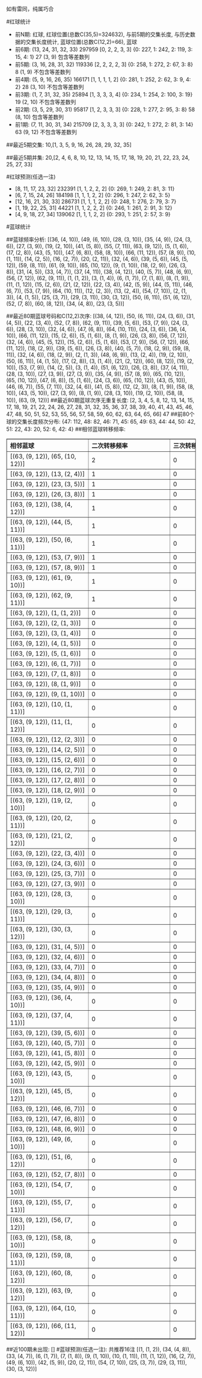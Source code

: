 <!-- 
.. title: 大乐透11057期(2011-05-18)数据分析报告
.. slug: dlott-11057-2011-05-18-report
.. date: 2011-05-19 08:00:00 UTC+08:00
.. tags: Lottery
.. link: 
.. description: 
.. type: text
-->

如有雷同，纯属巧合

<!-- TEASER_END-->

#红球统计

- 前N期: 红球, 红球位置(总数C(35,5)=324632), 与前5期的交集长度, 与历史数据的交集长度统计, 蓝球位置(总数C(12,2)=66), 蓝球
- 前6期: (13, 24, 31, 32, 33) 297959 [0, 2, 2, 3, 3] {0: 227, 1: 242, 2: 119, 3: 15, 4: 1} 27 (3, 9) 包含等差数列
- 前5期: (3, 16, 28, 31, 32) 119336 [2, 2, 2, 2, 3] {0: 258, 1: 272, 2: 67, 3: 8} 8 (1, 9) 不包含等差数列
- 前4期: (5, 9, 16, 26, 35) 166171 [1, 1, 1, 1, 2] {0: 281, 1: 252, 2: 62, 3: 9, 4: 2} 28 (3, 10) 不包含等差数列
- 前3期: (1, 7, 31, 32, 35) 25894 [1, 3, 3, 3, 4] {0: 234, 1: 254, 2: 100, 3: 19} 19 (2, 10) 不包含等差数列
- 前2期: (3, 5, 29, 30, 31) 95817 [1, 2, 3, 3, 3] {0: 228, 1: 277, 2: 95, 3: 8} 58 (8, 10) 包含等差数列
- 前1期: (7, 11, 30, 31, 34) 215709 [2, 3, 3, 3, 3] {0: 242, 1: 272, 2: 81, 3: 14} 63 (9, 12) 不包含等差数列

##最近5期交集:
10,[1, 3, 5, 9, 16, 26, 28, 29, 32, 35]

##最近5期并集:
20,[2, 4, 6, 8, 10, 12, 13, 14, 15, 17, 18, 19, 20, 21, 22, 23, 24, 25, 27, 33]

#红球预测(任选一注)

- [8, 11, 17, 23, 32] 232391 [1, 1, 2, 2, 2] {0: 269, 1: 249, 2: 81, 3: 11}
- [6, 7, 15, 24, 26] 184198 [1, 1, 1, 2, 2] {0: 296, 1: 247, 2: 62, 3: 5}
- [12, 16, 21, 30, 33] 286731 [1, 1, 1, 2, 2] {0: 248, 1: 276, 2: 79, 3: 7}
- [1, 19, 22, 25, 31] 44221 [1, 1, 2, 2, 2] {0: 246, 1: 261, 2: 91, 3: 12}
- [4, 9, 18, 27, 34] 139062 [1, 1, 1, 2, 2] {0: 293, 1: 251, 2: 57, 3: 9}

#蓝球统计

##蓝球频率分析:
[(36, (4, 10)), (49, (6, 10)), (28, (3, 10)), (35, (4, 9)), (24, (3, 6)), (27, (3, 9)), (19, (2, 10)), (41, (5, 8)), (55, (7, 11)), (63, (9, 12)), (5, (1, 6)), (17, (2, 8)), (43, (5, 10)), (47, (6, 8)), (58, (8, 10)), (66, (11, 12)), (57, (8, 9)), (10, (1, 11)), (14, (2, 5)), (16, (2, 7)), (20, (2, 11)), (32, (4, 6)), (39, (5, 6)), (45, (5, 12)), (59, (8, 11)), (61, (9, 10)), (65, (10, 12)), (9, (1, 10)), (18, (2, 9)), (26, (3, 8)), (31, (4, 5)), (33, (4, 7)), (37, (4, 11)), (38, (4, 12)), (40, (5, 7)), (48, (6, 9)), (56, (7, 12)), (62, (9, 11)), (1, (1, 2)), (3, (1, 4)), (6, (1, 7)), (7, (1, 8)), (8, (1, 9)), (11, (1, 12)), (15, (2, 6)), (21, (2, 12)), (22, (3, 4)), (42, (5, 9)), (44, (5, 11)), (46, (6, 7)), (53, (7, 9)), (64, (10, 11)), (12, (2, 3)), (13, (2, 4)), (54, (7, 10)), (2, (1, 3)), (4, (1, 5)), (25, (3, 7)), (29, (3, 11)), (30, (3, 12)), (50, (6, 11)), (51, (6, 12)), (52, (7, 8)), (60, (8, 12)), (34, (4, 8)), (23, (3, 5))]

##最近80期蓝球号码和C(12,2)次序:
[(38, (4, 12)), (50, (6, 11)), (24, (3, 6)), (31, (4, 5)), (22, (3, 4)), (52, (7, 8)), (62, (9, 11)), (39, (5, 6)), (53, (7, 9)), (24, (3, 6)), (28, (3, 10)), (32, (4, 6)), (47, (6, 8)), (64, (10, 11)), (24, (3, 6)), (36, (4, 10)), (66, (11, 12)), (15, (2, 6)), (5, (1, 6)), (8, (1, 9)), (26, (3, 8)), (56, (7, 12)), (32, (4, 6)), (45, (5, 12)), (15, (2, 6)), (5, (1, 6)), (53, (7, 9)), (56, (7, 12)), (66, (11, 12)), (18, (2, 9)), (39, (5, 6)), (26, (3, 8)), (40, (5, 7)), (18, (2, 9)), (59, (8, 11)), (32, (4, 6)), (18, (2, 9)), (2, (1, 3)), (48, (6, 9)), (13, (2, 4)), (19, (2, 10)), (50, (6, 11)), (4, (1, 5)), (17, (2, 8)), (3, (1, 4)), (21, (2, 12)), (60, (8, 12)), (19, (2, 10)), (53, (7, 9)), (14, (2, 5)), (3, (1, 4)), (51, (6, 12)), (26, (3, 8)), (37, (4, 11)), (28, (3, 10)), (27, (3, 9)), (27, (3, 9)), (35, (4, 9)), (57, (8, 9)), (65, (10, 12)), (65, (10, 12)), (47, (6, 8)), (5, (1, 6)), (24, (3, 6)), (65, (10, 12)), (43, (5, 10)), (46, (6, 7)), (55, (7, 11)), (32, (4, 6)), (41, (5, 8)), (12, (2, 3)), (8, (1, 9)), (58, (8, 10)), (43, (5, 10)), (27, (3, 9)), (8, (1, 9)), (28, (3, 10)), (19, (2, 10)), (58, (8, 10)), (63, (9, 12))]
##最近80期蓝球次序无重复长度:
[2, 3, 4, 5, 8, 12, 13, 14, 15, 17, 18, 19, 21, 22, 24, 26, 27, 28, 31, 32, 35, 36, 37, 38, 39, 40, 41, 43, 45, 46, 47, 48, 50, 51, 52, 53, 55, 56, 57, 58, 59, 60, 62, 63, 64, 65, 66] 47
##前80个球的交集长度频次分布:
{47: 112, 48: 82, 46: 71, 45: 65, 49: 63, 44: 44, 50: 42, 51: 22, 43: 20, 52: 6, 42: 4}
##相邻蓝球转移频率:
<table border="1" class="table table-striped dataframe">
  <thead>
    <tr style="text-align: left;">
      <th style="min-width: 200px;">相邻蓝球</th>
      <th style="min-width: 200px;">二次转移频率</th>
      <th style="min-width: 200px;">三次转移频率</th>
    </tr>
  </thead>
  <tbody>
    <tr>
      <td> [(63, (9, 12)), (65, (10, 12))]</td>
      <td> 2</td>
      <td> 0</td>
    </tr>
    <tr>
      <td>   [(63, (9, 12)), (13, (2, 4))]</td>
      <td> 1</td>
      <td> 0</td>
    </tr>
    <tr>
      <td>   [(63, (9, 12)), (23, (3, 5))]</td>
      <td> 1</td>
      <td> 0</td>
    </tr>
    <tr>
      <td>   [(63, (9, 12)), (26, (3, 8))]</td>
      <td> 1</td>
      <td> 0</td>
    </tr>
    <tr>
      <td>  [(63, (9, 12)), (38, (4, 12))]</td>
      <td> 1</td>
      <td> 0</td>
    </tr>
    <tr>
      <td>  [(63, (9, 12)), (44, (5, 11))]</td>
      <td> 1</td>
      <td> 0</td>
    </tr>
    <tr>
      <td>  [(63, (9, 12)), (50, (6, 11))]</td>
      <td> 1</td>
      <td> 0</td>
    </tr>
    <tr>
      <td>   [(63, (9, 12)), (53, (7, 9))]</td>
      <td> 1</td>
      <td> 0</td>
    </tr>
    <tr>
      <td>   [(63, (9, 12)), (57, (8, 9))]</td>
      <td> 1</td>
      <td> 0</td>
    </tr>
    <tr>
      <td>  [(63, (9, 12)), (61, (9, 10))]</td>
      <td> 1</td>
      <td> 0</td>
    </tr>
    <tr>
      <td>  [(63, (9, 12)), (62, (9, 11))]</td>
      <td> 1</td>
      <td> 0</td>
    </tr>
    <tr>
      <td>    [(63, (9, 12)), (1, (1, 2))]</td>
      <td> 0</td>
      <td> 0</td>
    </tr>
    <tr>
      <td>    [(63, (9, 12)), (2, (1, 3))]</td>
      <td> 0</td>
      <td> 0</td>
    </tr>
    <tr>
      <td>    [(63, (9, 12)), (3, (1, 4))]</td>
      <td> 0</td>
      <td> 0</td>
    </tr>
    <tr>
      <td>    [(63, (9, 12)), (4, (1, 5))]</td>
      <td> 0</td>
      <td> 0</td>
    </tr>
    <tr>
      <td>    [(63, (9, 12)), (5, (1, 6))]</td>
      <td> 0</td>
      <td> 0</td>
    </tr>
    <tr>
      <td>    [(63, (9, 12)), (6, (1, 7))]</td>
      <td> 0</td>
      <td> 0</td>
    </tr>
    <tr>
      <td>    [(63, (9, 12)), (7, (1, 8))]</td>
      <td> 0</td>
      <td> 0</td>
    </tr>
    <tr>
      <td>    [(63, (9, 12)), (8, (1, 9))]</td>
      <td> 0</td>
      <td> 0</td>
    </tr>
    <tr>
      <td>   [(63, (9, 12)), (9, (1, 10))]</td>
      <td> 0</td>
      <td> 0</td>
    </tr>
    <tr>
      <td>  [(63, (9, 12)), (10, (1, 11))]</td>
      <td> 0</td>
      <td> 0</td>
    </tr>
    <tr>
      <td>  [(63, (9, 12)), (11, (1, 12))]</td>
      <td> 0</td>
      <td> 0</td>
    </tr>
    <tr>
      <td>   [(63, (9, 12)), (12, (2, 3))]</td>
      <td> 0</td>
      <td> 0</td>
    </tr>
    <tr>
      <td>   [(63, (9, 12)), (14, (2, 5))]</td>
      <td> 0</td>
      <td> 0</td>
    </tr>
    <tr>
      <td>   [(63, (9, 12)), (15, (2, 6))]</td>
      <td> 0</td>
      <td> 0</td>
    </tr>
    <tr>
      <td>   [(63, (9, 12)), (16, (2, 7))]</td>
      <td> 0</td>
      <td> 0</td>
    </tr>
    <tr>
      <td>   [(63, (9, 12)), (17, (2, 8))]</td>
      <td> 0</td>
      <td> 0</td>
    </tr>
    <tr>
      <td>   [(63, (9, 12)), (18, (2, 9))]</td>
      <td> 0</td>
      <td> 0</td>
    </tr>
    <tr>
      <td>  [(63, (9, 12)), (19, (2, 10))]</td>
      <td> 0</td>
      <td> 0</td>
    </tr>
    <tr>
      <td>  [(63, (9, 12)), (20, (2, 11))]</td>
      <td> 0</td>
      <td> 0</td>
    </tr>
    <tr>
      <td>  [(63, (9, 12)), (21, (2, 12))]</td>
      <td> 0</td>
      <td> 0</td>
    </tr>
    <tr>
      <td>   [(63, (9, 12)), (22, (3, 4))]</td>
      <td> 0</td>
      <td> 0</td>
    </tr>
    <tr>
      <td>   [(63, (9, 12)), (24, (3, 6))]</td>
      <td> 0</td>
      <td> 0</td>
    </tr>
    <tr>
      <td>   [(63, (9, 12)), (25, (3, 7))]</td>
      <td> 0</td>
      <td> 0</td>
    </tr>
    <tr>
      <td>   [(63, (9, 12)), (27, (3, 9))]</td>
      <td> 0</td>
      <td> 0</td>
    </tr>
    <tr>
      <td>  [(63, (9, 12)), (28, (3, 10))]</td>
      <td> 0</td>
      <td> 0</td>
    </tr>
    <tr>
      <td>  [(63, (9, 12)), (29, (3, 11))]</td>
      <td> 0</td>
      <td> 0</td>
    </tr>
    <tr>
      <td>  [(63, (9, 12)), (30, (3, 12))]</td>
      <td> 0</td>
      <td> 0</td>
    </tr>
    <tr>
      <td>   [(63, (9, 12)), (31, (4, 5))]</td>
      <td> 0</td>
      <td> 0</td>
    </tr>
    <tr>
      <td>   [(63, (9, 12)), (32, (4, 6))]</td>
      <td> 0</td>
      <td> 0</td>
    </tr>
    <tr>
      <td>   [(63, (9, 12)), (33, (4, 7))]</td>
      <td> 0</td>
      <td> 0</td>
    </tr>
    <tr>
      <td>   [(63, (9, 12)), (34, (4, 8))]</td>
      <td> 0</td>
      <td> 0</td>
    </tr>
    <tr>
      <td>   [(63, (9, 12)), (35, (4, 9))]</td>
      <td> 0</td>
      <td> 0</td>
    </tr>
    <tr>
      <td>  [(63, (9, 12)), (36, (4, 10))]</td>
      <td> 0</td>
      <td> 0</td>
    </tr>
    <tr>
      <td>  [(63, (9, 12)), (37, (4, 11))]</td>
      <td> 0</td>
      <td> 0</td>
    </tr>
    <tr>
      <td>   [(63, (9, 12)), (39, (5, 6))]</td>
      <td> 0</td>
      <td> 0</td>
    </tr>
    <tr>
      <td>   [(63, (9, 12)), (40, (5, 7))]</td>
      <td> 0</td>
      <td> 0</td>
    </tr>
    <tr>
      <td>   [(63, (9, 12)), (41, (5, 8))]</td>
      <td> 0</td>
      <td> 0</td>
    </tr>
    <tr>
      <td>   [(63, (9, 12)), (42, (5, 9))]</td>
      <td> 0</td>
      <td> 0</td>
    </tr>
    <tr>
      <td>  [(63, (9, 12)), (43, (5, 10))]</td>
      <td> 0</td>
      <td> 0</td>
    </tr>
    <tr>
      <td>  [(63, (9, 12)), (45, (5, 12))]</td>
      <td> 0</td>
      <td> 0</td>
    </tr>
    <tr>
      <td>   [(63, (9, 12)), (46, (6, 7))]</td>
      <td> 0</td>
      <td> 0</td>
    </tr>
    <tr>
      <td>   [(63, (9, 12)), (47, (6, 8))]</td>
      <td> 0</td>
      <td> 0</td>
    </tr>
    <tr>
      <td>   [(63, (9, 12)), (48, (6, 9))]</td>
      <td> 0</td>
      <td> 0</td>
    </tr>
    <tr>
      <td>  [(63, (9, 12)), (49, (6, 10))]</td>
      <td> 0</td>
      <td> 0</td>
    </tr>
    <tr>
      <td>  [(63, (9, 12)), (51, (6, 12))]</td>
      <td> 0</td>
      <td> 0</td>
    </tr>
    <tr>
      <td>   [(63, (9, 12)), (52, (7, 8))]</td>
      <td> 0</td>
      <td> 0</td>
    </tr>
    <tr>
      <td>  [(63, (9, 12)), (54, (7, 10))]</td>
      <td> 0</td>
      <td> 0</td>
    </tr>
    <tr>
      <td>  [(63, (9, 12)), (55, (7, 11))]</td>
      <td> 0</td>
      <td> 0</td>
    </tr>
    <tr>
      <td>  [(63, (9, 12)), (56, (7, 12))]</td>
      <td> 0</td>
      <td> 0</td>
    </tr>
    <tr>
      <td>  [(63, (9, 12)), (58, (8, 10))]</td>
      <td> 0</td>
      <td> 0</td>
    </tr>
    <tr>
      <td>  [(63, (9, 12)), (59, (8, 11))]</td>
      <td> 0</td>
      <td> 0</td>
    </tr>
    <tr>
      <td>  [(63, (9, 12)), (60, (8, 12))]</td>
      <td> 0</td>
      <td> 0</td>
    </tr>
    <tr>
      <td>  [(63, (9, 12)), (63, (9, 12))]</td>
      <td> 0</td>
      <td> 0</td>
    </tr>
    <tr>
      <td> [(63, (9, 12)), (64, (10, 11))]</td>
      <td> 0</td>
      <td> 0</td>
    </tr>
    <tr>
      <td> [(63, (9, 12)), (66, (11, 12))]</td>
      <td> 0</td>
      <td> 0</td>
    </tr>
  </tbody>
</table>
##近100期未出现:
[]
#蓝球预测(任选一注):
共推荐16注
[(1, (1, 2)), (34, (4, 8)), (33, (4, 7)), (6, (1, 7)), (7, (1, 8)), (9, (1, 10)), (10, (1, 11)), (11, (1, 12)), (16, (2, 7)), (49, (6, 10)), (42, (5, 9)), (20, (2, 11)), (54, (7, 10)), (25, (3, 7)), (29, (3, 11)), (30, (3, 12))]

